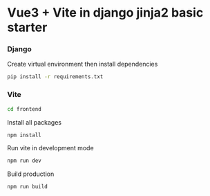# Vue3 + Vite in django jinja2 basic starter
### Django

Create virtual environment then install dependencies
```sh
pip install -r requirements.txt
```

### Vite
```sh
cd frontend
```
Install all packages
```sh
npm install
```

Run vite in development mode

```sh
npm run dev
```

Build production

```sh
npm run build
```
